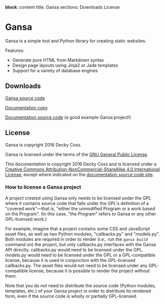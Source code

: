 __block__: content
title: Gansa
sections: Downloads
          License

Gansa
=====

Gansa is a simple tool and Python library for creating static websites.

Features:

* Generate pure HTML from Markdown syntax
* Design page layouts using Jinja2 or Jade templates
* Support for a variety of database engines

Downloads
---------

[Gansa source code](https://github.com/deckycoss/gansa)

[Documentation copy](http://cosstropolis.com/static/files/gansa-docs.zip)

[Documentation source code](https://github.com/deckycoss/gansa-docs) (a good example Gansa project!)

License
-------

Gansa is copyright 2016 Decky Coss.

Gansa is licensed under the terms of the [GNU General Public License](http://www.gnu.org/licenses/gpl-3.0.en.html).

This documentation is copyright 2016 Decky Coss and is licensed under a [Creative Commons Attribution-NonCommercial-ShareAlike 4.0 International License](http://creativecommons.org/licenses/by-nc-sa/4.0/), except where indicated on the [documentation source code site](https://github.com/deckycoss/gansa-docs).

### How to license a Gansa project ###

A project created using Gansa only needs to be licensed under the GPL where it contains source code that falls under the GPL's definition of a "covered work"—that is, "either the unmodified Program or a work based on the Program". (In this case, "the Program" refers to Gansa or any other GPL-licensed work.)

For example, imagine that a project contains some CSS and JavaScript asset files, as well as two Python modules, "callbacks.py" and "models.py". Both modules are required in order to render (i.e., run the `gansa build` command on) the project, but only callbacks.py interfaces with the Gansa API directly. callbacks.py would need to be licensed under the GPL. models.py would need to be licensed under the GPL or a GPL-compatible license, because it is used in conjunction with the GPL-licensed callbacks.py. The asset files would not need to be licensed under any GPL-compatible license, because it is possible to render the project without them.

Note that you do *not* need to distribute the source code (Python modules, templates, etc.) of your Gansa project in order to distribute its rendered form, even if the source code is wholly or partially GPL-licensed.